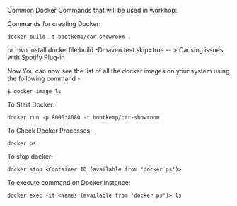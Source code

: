 Common Docker Commands that will be used in workhop:

Commands for creating Docker:

	docker build -t bootkemp/car-showroom .

or
	mvn install dockerfile:build -Dmaven.test.skip=true -- > Causing issues with Spotify Plug-in
	
Now You can now see the list of all the docker images on your system using the following command -

	$ docker image ls
	
To Start Docker:

	docker run -p 8000:8080 -t bootkemp/car-showroom
	
To Check Docker Processes:

	docker ps
	
To stop docker:

	docker stop <Container ID (available from 'docker ps')>
	
To execute command on Docker Instance:

	docker exec -it <Names (available from 'docker ps')> ls
